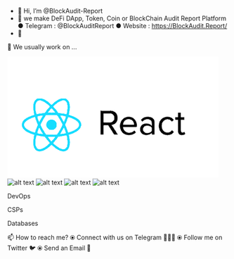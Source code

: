 - 👋 Hi, I’m @BlockAudit-Report
- 👀 we make DeFi DApp, Token, Coin or BlockChain Audit Report Platform
● Telegram : @BlockAuditReport
● Website : https://BlockAudit.Report/
- 🌱


🔭 We usually work on ...
  

![alt text](https://raw.githubusercontent.com/arshul/arshul/master/assets/react.gif)
![alt text](https://raw.githubusercontent.com/arshul/arshul/master/assets/graphql.gif)
![alt text](https://raw.githubusercontent.com/arshul/arshul/master/assets/html-css-js.png)
![alt text](https://raw.githubusercontent.com/arshul/arshul/master/assets/node.gif)
![alt text](https://raw.githubusercontent.com/arshul/arshul/master/assets/python.webp)
 

DevOps
 

CSPs
    

Databases
      

📫 How to reach me?
⦿ Connect with us on Telegram 👨🏻‍💻
⦿ Follow me on Twitter 🐦
⦿ Send an Email 💌

